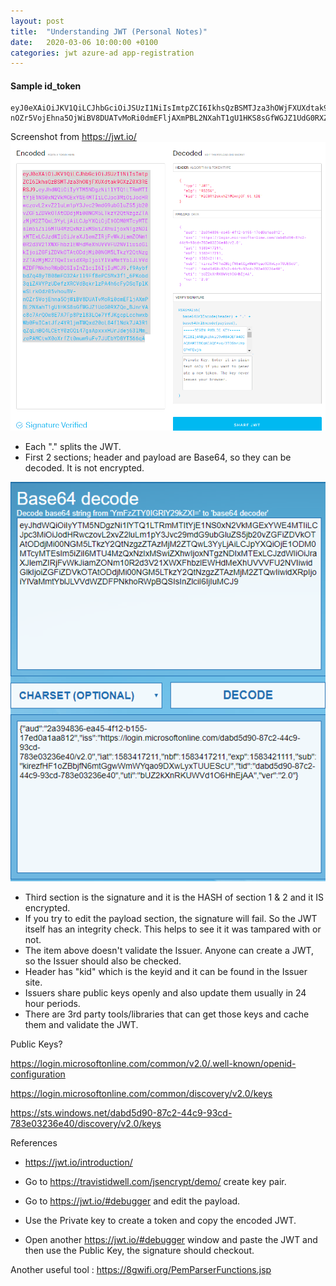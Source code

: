 ```yaml
---
layout: post
title:  "Understanding JWT (Personal Notes)"
date:   2020-03-06 10:00:00 +0100
categories: jwt azure-ad app-registration
---
```


#### Sample id_token
```
eyJ0eXAiOiJKV1QiLCJhbGciOiJSUzI1NiIsImtpZCI6IkhsQzBSMTJza3hOWjFXUXdtak9GXzZ0X3RERSJ9.eyJhdWQiOiIyYTM5NDgzNi1lYTQ1LTRmMTItYjE1NS0xN2VkMGExYWE4MTIiLCJpc3MiOiJodHRwczovL2xvZ2luLm1pY3Jvc29mdG9ubGluZS5jb20vZGFiZDVkOTAtODdjMi00NGM5LTkzY2QtNzgzZTAzMjM2ZTQwL3YyLjAiLCJpYXQiOjE1ODM0MTcyMTEsIm5iZiI6MTU4MzQxNzIxMSwiZXhwIjoxNTgzNDIxMTExLCJzdWIiOiJraXJlemZIRjFvWkJiamZONm10R2d3V21XWXFhbzlEWHdMeXhUVVVFU2NVIiwidGlkIjoiZGFiZDVkOTAtODdjMi00NGM5LTkzY2QtNzgzZTAzMjM2ZTQwIiwidXRpIjoiYlVaMmtYblJLVVdWZDFPNkhoRWpBQSIsInZlciI6IjIuMCJ9.f9AybfbdZq48yTB08mFO32Arll9Ff8ePC5Mx3f1_6PKobd3qiZAVYPzUDefzXRCVdBqkrlzPA4h6cFyDSqTplKwSLrkOdz05vhouBV-nOZr5VojEhna5OjWiBV8DUATvMoRi0dmEFljAXmPBL2NXahT1gU1HKS8sGfWGJZ1UdG0RXZQe_BJnrVAc8c7ArQOw8E7A7Fp8Pzl83LQe7YfJKgcpLcchwxbWb0FwICatJfz4YRljmTWQxd20oL84flNdk7JA3R1qZqLnBQ4LCEtY0zGQi47gsApxxxHUrJdej63lMm_zePAMCtwX0oXrfZt0mum9uFv7JUEbYD8YT566qA
```

Screenshot from https://jwt.io/
![Screenshot](../assets/azure-jwt-decoded.png)

* Each "." splits the JWT. 
* First 2 sections; header and payload are Base64, so they can be decoded. It is not encrypted.

![Screenshot](../assets/azure-jwt-decoded-2.png)

* Third section is the signature and it is the HASH of section 1 & 2 and it IS encrypted.
* If you try to edit the payload section, the signature will fail. So the JWT itself has an integrity check. This helps to see it it was tampared with or not.
* The item above doesn't validate the Issuer. Anyone can create a JWT, so the Issuer should also be checked.
* Header has "kid" which is the keyid and it can be found in the Issuer site.
* Issuers share public keys openly and also update them usually in 24 hour periods.
* There are 3rd party tools/libraries that can get those keys and cache them and validate the JWT.

Public Keys?

https://login.microsoftonline.com/common/v2.0/.well-known/openid-configuration

https://login.microsoftonline.com/common/discovery/v2.0/keys

https://sts.windows.net/dabd5d90-87c2-44c9-93cd-783e03236e40/discovery/v2.0/keys

References 
* https://jwt.io/introduction/

* Go to https://travistidwell.com/jsencrypt/demo/ create key pair.
* Go to https://jwt.io/#debugger and edit the payload.
* Use the Private key to create a token and copy the encoded JWT.
* Open another https://jwt.io/#debugger window and paste the JWT and then use the Public Key, the signature should checkout.

Another useful tool : https://8gwifi.org/PemParserFunctions.jsp